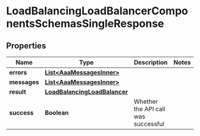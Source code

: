 

# LoadBalancingLoadBalancerComponentsSchemasSingleResponse


## Properties

| Name | Type | Description | Notes |
|------------ | ------------- | ------------- | -------------|
|**errors** | [**List&lt;AaaMessagesInner&gt;**](AaaMessagesInner.md) |  |  |
|**messages** | [**List&lt;AaaMessagesInner&gt;**](AaaMessagesInner.md) |  |  |
|**result** | [**LoadBalancingLoadBalancer**](LoadBalancingLoadBalancer.md) |  |  |
|**success** | **Boolean** | Whether the API call was successful |  |



